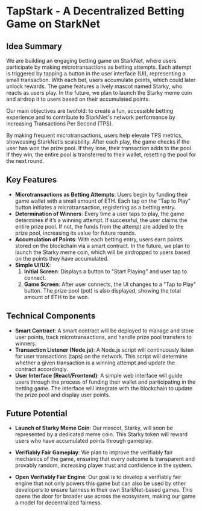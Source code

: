 # TapStark - A Decentralized Betting Game on StarkNet

## Idea Summary

We are building an engaging betting game on StarkNet, where users participate by making microtransactions as betting attempts. Each attempt is triggered by tapping a button in the user interface (UI), representing a small transaction. With each bet, users accumulate points, which could later unlock rewards. The game features a lively mascot named Starky, who reacts as users play. In the future, we plan to launch the Starky meme coin and airdrop it to users based on their accumulated points.

Our main objectives are twofold: to create a fun, accessible betting experience and to contribute to StarkNet's network performance by increasing Transactions Per Second (TPS).

By making frequent microtransactions, users help elevate TPS metrics, showcasing StarkNet’s scalability. After each play, the game checks if the user has won the prize pool. If they lose, their transaction adds to the pool. If they win, the entire pool is transferred to their wallet, resetting the pool for the next round.

## Key Features

- **Microtransactions as Betting Attempts**: Users begin by funding their game wallet with a small amount of ETH. Each tap on the “Tap to Play” button initiates a microtransaction, registering as a betting entry.
- **Determination of Winners**: Every time a user taps to play, the game determines if it’s a winning attempt. If successful, the user claims the entire prize pool. If not, the funds from the attempt are added to the prize pool, increasing its value for future rounds.
- **Accumulation of Points**: With each betting entry, users earn points stored on the blockchain via a smart contract. In the future, we plan to launch the Starky meme coin, which will be airdropped to users based on the points they have accumulated.
- **Simple UI/UX**:
  1. **Initial Screen**: Displays a button to "Start Playing" and user tap to connect.
  2. **Game Screen**: After user connects, the UI changes to a "Tap to Play" button. The prize pool (pot) is also displayed, showing the total amount of ETH to be won.

## Technical Components

- **Smart Contract**: A smart contract will be deployed to manage and store user points, track microtransactions, and handle prize pool transfers to winners.
- **Transaction Listener (Node.js)**: A Node.js script will continuously listen for user transactions (taps) on the network. This script will determine whether a given transaction is a winning attempt and update the contract accordingly.
- **User Interface (React/Frontend)**: A simple web interface will guide users through the process of funding their wallet and participating in the betting game. The interface will integrate with the blockchain to update the prize pool and display user points.

## Future Potential

- **Launch of Starky Meme Coin**: Our mascot, Starky, will soon be represented by a dedicated meme coin. This Starky token will reward users who have accumulated points through gameplay.

- **Verifiably Fair Gameplay**: We plan to improve the verifiably fair mechanics of the game, ensuring that every outcome is transparent and provably random, increasing player trust and confidence in the system.

- **Open Verifiably Fair Engine**: Our goal is to develop a verifiably fair engine that not only powers this game but can also be used by other developers to ensure fairness in their own StarkNet-based games. This opens the door for broader use across the ecosystem, making our game a model for decentralized fairness.

